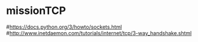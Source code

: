 # missionTCP
#https://docs.python.org/3/howto/sockets.html
#http://www.inetdaemon.com/tutorials/internet/tcp/3-way_handshake.shtml
